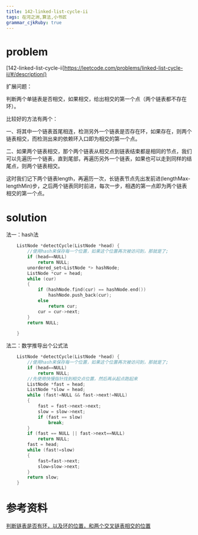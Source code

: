 ```yaml
---
title: 142-linked-list-cycle-ii
tags: 在河之洲,算法,小书匠
grammar_cjkRuby: true
---
```


# problem

[142-linked-list-cycle-ii]https://leetcode.com/problems/linked-list-cycle-ii/#/description()

扩展问题：

判断两个单链表是否相交，如果相交，给出相交的第一个点（两个链表都不存在环）。

比较好的方法有两个：

一、将其中一个链表首尾相连，检测另外一个链表是否存在环，如果存在，则两个链表相交，而检测出来的依赖环入口即为相交的第一个点。

二、如果两个链表相交，那个两个链表从相交点到链表结束都是相同的节点，我们可以先遍历一个链表，直到尾部，再遍历另外一个链表，如果也可以走到同样的结尾点，则两个链表相交。

这时我们记下两个链表length，再遍历一次，长链表节点先出发前进(lengthMax-lengthMin)步，之后两个链表同时前进，每次一步，相遇的第一点即为两个链表相交的第一个点。
# solution
法一：hash法
```cpp
    ListNode *detectCycle(ListNode *head) {
        //使用hash来保存每一个位置，如果这个位置再次被访问到，那就是了;
        if (head==NULL)
            return NULL;
        unordered_set<ListNode *> hashNode;
        ListNode *cur = head;
        while (cur)
        {
            if (hashNode.find(cur) == hashNode.end())
                hashNode.push_back(cur);
            else
                return cur;
            cur = cur->next;
        }
        return NULL;
        
    }
```

法二：数学推导出个公式法
```cpp
    ListNode *detectCycle(ListNode *head) {
        //使用hash来保存每一个位置，如果这个位置再次被访问到，那就是了;
        if (head==NULL)
            return NULL;
        //先使用快慢指针找到相交点位置，然后再从起点跑起来
        ListNode *fast = head;
        ListNode *slow = head;
        while (fast!=NULL && fast->next!=NULL)
        {
            fast = fast->next->next;
            slow = slow->next;
            if (fast == slow)
                break;
        }
        if (fast == NULL || fast->next==NULL)
            return NULL;
        fast = head;
        while (fast!=slow)
        {
            fast=fast->next;
            slow=slow->next;
        }
        return slow;
    }
```

# 参考资料

[判断链表是否有环，以及环的位置，和两个交叉链表相交的位置](http://www.cnblogs.com/missair/archive/2010/08/05/1793492.html)